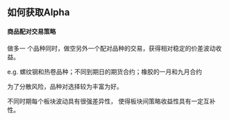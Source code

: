 ## 如何获取Alpha

#### 商品配对交易策略

做多一 个品种同时，做空另外一个配对品种的交易，获得相对稳定的价差波动收益。

e.g. 螺纹钢和热卷品种；不同到期日的期货合约；橡胶的一月和九月合约

为了分散风险，品种对选择较为丰富为好。

不同时期每个板块波动具有很强差异性， 使得板块间策略收益性具有一定互补性。
